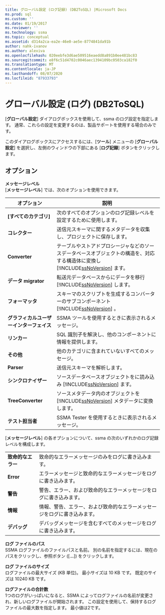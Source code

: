 ```yaml
---
title: グローバル設定 (ログ記録) (DB2ToSQL) |Microsoft Docs
ms.prod: sql
ms.custom: ''
ms.date: 01/19/2017
ms.reviewer: ''
ms.technology: ssma
ms.topic: conceptual
ms.assetid: d314a2ca-ea2e-46e0-ae5e-8774841da91b
author: nahk-ivanov
ms.author: alexiva
ms.openlocfilehash: 020eebfe3d6ae509516eaedd8a891b0ee481bc83
ms.sourcegitcommit: e8f6c51d4702c0046aec1394109bc0503ca182f0
ms.translationtype: MT
ms.contentlocale: ja-JP
ms.lasthandoff: 08/07/2020
ms.locfileid: "87933793"
---
```

# <a name="global-settings-logging-db2tosql"></a>グローバル設定 (ログ) (DB2ToSQL)
[**グローバル設定**] ダイアログボックスを使用して、ssma のログ設定を指定します。 通常、これらの設定を変更するのは、製品サポートを使用する場合のみです。  
  
このダイアログボックスにアクセスするには、[**ツール**] メニューの [**グローバル設定**] を選択し、左側のウィンドウの下部にある [**ログ記録**] ボタンをクリックします。  
  
## <a name="options"></a>オプション  
**メッセージレベル**  
[**メッセージレベル**] では、次のオプションを使用できます。  
  
|オプション|説明|  
|----------|---------------|  
|**[すべてのカテゴリ]**|次のすべてのオプションのログ記録レベルを設定するために使用します。|  
|**コレクター**|送信元スキーマに関するメタデータを収集し、プロジェクトに保存します。|  
|**Converter**|テーブルやストアドプロシージャなどのソースデータベースオブジェクトの構造を、対応する構造体に変換し [!INCLUDE[ssNoVersion](../../includes/ssnoversion-md.md)] ます。|  
|**データ migrator**|転送元データベースからにデータを移行 [!INCLUDE[ssNoVersion](../../includes/ssnoversion-md.md)] します。|  
|**フォーマッタ**|スキーマのスクリプトを生成するコンバーターのサブコンポーネント [!INCLUDE[ssNoVersion](../../includes/ssnoversion-md.md)] 。|  
|**グラフィカルユーザーインターフェイス**|SSMA ツールを使用するときに表示されるメッセージ。|  
|**リンカー**|SQL 識別子を解決し、他のコンポーネントに情報を提供します。|  
|**その他**|他のカテゴリに含まれていないすべてのメッセージ。|  
|**Parser**|送信元スキーマを解析します。|  
|**シンクロナイザー**|ソースデータベースオブジェクトをに読み込み [!INCLUDE[ssNoVersion](../../includes/ssnoversion-md.md)] ます。|  
|**TreeConverter**|ソースメタデータ内のオブジェクトを [!INCLUDE[ssNoVersion](../../includes/ssnoversion-md.md)] メタデータに変換します。|  
|**テスト担当者**|SSMA Tester を使用するときに表示されるメッセージ。|  
  
[**メッセージレベル**] の各オプションについて、ssma の次のいずれかのログ記録レベルを構成します。  
  
|||  
|-|-|  
|**致命的なエラー**|致命的なエラーメッセージのみをログに書き込みます。|  
|**Error**|エラーメッセージと致命的なエラーメッセージをログに書き込みます。|  
|**警告**|警告、エラー、および致命的なエラーメッセージをログに書き込みます。|  
|**情報**|情報、警告、エラー、および致命的なエラーメッセージをログに書き込みます。|  
|**デバッグ**|デバッグメッセージを含むすべてのメッセージをログに書き込みます。|  
  
**ログ ファイルのパス**  
SSMA ログファイルのファイルパスと名前。 別の名前を指定するには、現在のパスをクリックし、参照ボタン ([.**..**]) をクリックします。  
  
**ログ ファイルのサイズ**  
ログファイルの最大サイズ (KB 単位)。 最小サイズは 10 KB です。 既定のサイズは 10240 KB です。  
  
**ログファイルの合計数**  
1つのログがいっぱいになると、SSMA によってログファイルの名前が変更され、新しいログファイルが開始されます。 この設定を使用して、保持するログファイルの最大数を指定します。 最小値は2です。  
  

